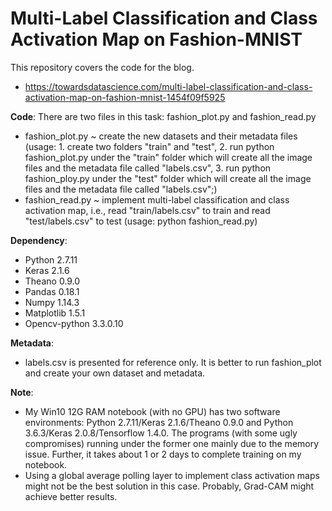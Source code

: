 # Multi-Label Classification and Class Activation Map on Fashion-MNIST

This repository covers the code for the blog.

- https://towardsdatascience.com/multi-label-classification-and-class-activation-map-on-fashion-mnist-1454f09f5925

**Code**:
There are two files in this task: fashion_plot.py and fashion_read.py
- fashion_plot.py ~ create the new datasets and their metadata files
  (usage: 1. create two folders "train" and "test", 2. run python fashion_plot.py under the "train" folder which will create all the image files and the metadata file called "labels.csv", 3. run python fashion_ploy.py under the "test" folder which will create all the image files and the metadata file called "labels.csv";)
- fashion_read.py ~ implement multi-label classification and class activation map, i.e., read "train/labels.csv" to train and read "test/labels.csv" to test
  (usage: python fashion_read.py)

**Dependency**:
- Python 2.7.11
- Keras 2.1.6
- Theano 0.9.0 
- Pandas 0.18.1
- Numpy 1.14.3
- Matplotlib 1.5.1
- Opencv-python 3.3.0.10

**Metadata**:
- labels.csv is presented for reference only. It is better to run fashion_plot and create your own dataset and metadata.

**Note**:
- My Win10 12G RAM notebook (with no GPU) has two software environments: Python 2.7.11/Keras 2.1.6/Theano 0.9.0 and Python 3.6.3/Keras 2.0.8/Tensorflow 1.4.0. The programs (with some ugly compromises) running under the former one mainly due to the memory issue. Further, it takes about 1 or 2 days to complete training on my notebook. 
- Using a global average polling layer to implement class activation maps might not be the best solution in this case. Probably, Grad-CAM might achieve better results.
